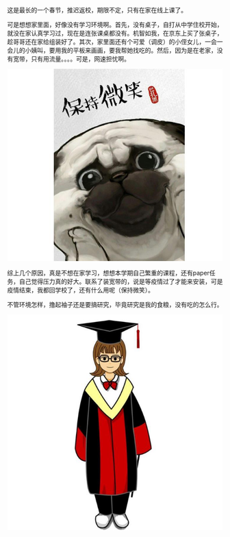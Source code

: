 这是最长的一个春节，推迟返校，期限不定，只有在家在线上课了。

可是想想家里面，好像没有学习环境啊。首先，没有桌子，自打从中学住校开始，就没在家认真学习过，现在是连张课桌都没有。机智如我，在京东上买了张桌子，趁哥哥还在家给组装好了。其次，家里面还有个可爱（调皮）的小侄女儿，一会一会儿的小姨叫，要用我的平板来画画，要我帮她找吃的。然后，因为是在老家，没有宽带，只有用流量。。。。可是，网速担忧啊。

![picture1](./picture1.jpg)

综上几个原因，真是不想在家学习，想想本学期自己繁重的课程，还有paper任务，自己觉得压力真的好大。联系了装宽带的，说是等疫情过了才能来安装，可是疫情结束，我都回学校了，还有什么用呢（保持微笑）。

不管环境怎样，撸起袖子还是要搞研究，毕竟研究是我的食粮，没有吃的怎么行。

![picture2](./picture2.jpg)